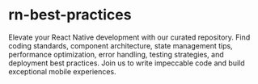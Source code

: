 # rn-best-practices
Elevate your React Native development with our curated repository. Find coding standards, component architecture, state management tips, performance optimization, error handling, testing strategies, and deployment best practices. Join us to write impeccable code and build exceptional mobile experiences.

